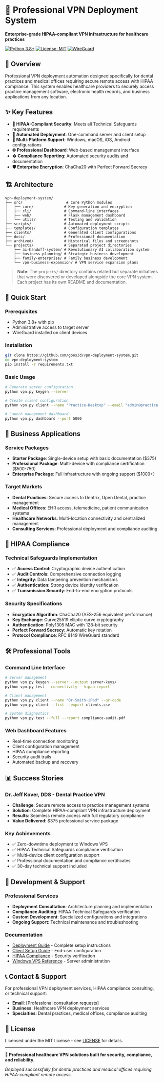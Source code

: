 # 🏥 Professional VPN Deployment System

**Enterprise-grade HIPAA-compliant VPN infrastructure for healthcare practices**

[![Python 3.8+](https://img.shields.io/badge/python-3.8+-blue.svg)](https://www.python.org/downloads/)
[![License: MIT](https://img.shields.io/badge/License-MIT-yellow.svg)](https://opensource.org/licenses/MIT)
[![WireGuard](https://img.shields.io/badge/VPN-WireGuard-orange.svg)](https://www.wireguard.com/)

## 🎯 Overview

Professional VPN deployment automation designed specifically for dental practices and medical offices requiring secure remote access with HIPAA compliance. This system enables healthcare providers to securely access practice management software, electronic health records, and business applications from any location.

## ✨ Key Features

- **🔐 HIPAA-Compliant Security**: Meets all Technical Safeguards requirements
- **🚀 Automated Deployment**: One-command server and client setup
- **📱 Multi-Platform Support**: Windows, macOS, iOS, Android configurations
- **🌐 Professional Dashboard**: Web-based management interface
- **� Compliance Reporting**: Automated security audits and documentation
- **🛡️ Enterprise Encryption**: ChaCha20 with Perfect Forward Secrecy

## 🏗️ Architecture

```
vpn-deployment-system/
├── src/                    # Core Python modules
│   ├── core/              # Key generation and encryption
│   ├── cli/               # Command-line interfaces  
│   ├── web/               # Flask management dashboard
│   └── utils/             # Testing and validation
├── scripts/               # Automated deployment scripts
├── templates/             # Configuration templates
├── clients/               # Generated client configurations
├── docs/                  # Professional documentation
├── archived/              # Historical files and screenshots
└── projects/              # Separated project directories
    ├── ai-handoff-system/ # Revolutionary AI collaboration system
    ├── business-planning/ # Strategic business development
    ├── family-enterprise/ # Family business development
    └── vpn-business-expansion/ # VPN service expansion plans
```

> **Note**: The `projects/` directory contains related but separate initiatives that were discovered or developed alongside the core VPN system. Each project has its own README and documentation.

## 🚀 Quick Start

### Prerequisites
- Python 3.8+ with pip
- Administrative access to target server
- WireGuard installed on client devices

### Installation
```bash
git clone https://github.com/goos3d/vpn-deployment-system.git
cd vpn-deployment-system
pip install -r requirements.txt
```

### Basic Usage
```bash
# Generate server configuration
python vpn.py keygen --server

# Create client configuration
python vpn.py client --name "Practice-Desktop" --email "admin@practice.com"

# Launch management dashboard
python vpn.py dashboard --port 5000
```

## 💼 Business Applications

### Service Packages
- **Starter Package**: Single-device setup with basic documentation ($375)
- **Professional Package**: Multi-device with compliance certification ($500-750)
- **Enterprise Package**: Full infrastructure with ongoing support ($1000+)

### Target Markets
- **Dental Practices**: Secure access to Dentrix, Open Dental, practice management
- **Medical Offices**: EHR access, telemedicine, patient communication systems
- **Healthcare Networks**: Multi-location connectivity and centralized management
- **Consulting Services**: Professional deployment and compliance auditing

## 🏥 HIPAA Compliance

### Technical Safeguards Implementation
- ✅ **Access Control**: Cryptographic device authentication
- ✅ **Audit Controls**: Comprehensive connection logging
- ✅ **Integrity**: Data tampering prevention mechanisms
- ✅ **Authentication**: Strong device identity verification
- ✅ **Transmission Security**: End-to-end encryption protocols

### Security Specifications
- **Encryption Algorithm**: ChaCha20 (AES-256 equivalent performance)
- **Key Exchange**: Curve25519 elliptic curve cryptography
- **Authentication**: Poly1305 MAC with 128-bit security
- **Perfect Forward Secrecy**: Automatic key rotation
- **Protocol Compliance**: RFC 8149 WireGuard standard

## 🛠️ Professional Tools

### Command Line Interface
```bash
# Server management
python vpn.py keygen --server --output server-keys/
python vpn.py test --connectivity --hipaa-report

# Client management  
python vpn.py client --name "Dr-Smith-iPad" --qr-code
python vpn.py client --list --export clients.csv

# System diagnostics
python vpn.py test --full --report compliance-audit.pdf
```

### Web Dashboard Features
- Real-time connection monitoring
- Client configuration management
- HIPAA compliance reporting
- Security audit trails
- Automated backup and recovery

## 📊 Success Stories

### Dr. Jeff Kover, DDS - Dental Practice VPN
- **Challenge**: Secure remote access to practice management systems
- **Solution**: Complete HIPAA-compliant VPN infrastructure deployment
- **Results**: Seamless remote access with full regulatory compliance
- **Value Delivered**: $375 professional service package

### Key Achievements
- ✅ Zero-downtime deployment to Windows VPS
- ✅ HIPAA Technical Safeguards compliance verification
- ✅ Multi-device client configuration support
- ✅ Professional documentation and compliance certificates
- ✅ 30-day technical support included

## 🔧 Development & Support

### Professional Services
- **Deployment Consultation**: Architecture planning and implementation
- **Compliance Auditing**: HIPAA Technical Safeguards verification
- **Custom Development**: Specialized configurations and integrations
- **Ongoing Support**: Technical maintenance and troubleshooting

### Documentation
- [Deployment Guide](docs/DEPLOYMENT_GUIDE.md) - Complete setup instructions
- [Client Setup Guide](CLIENT_SETUP_GUIDE.md) - End-user configuration
- [HIPAA Compliance](HIPAA_COMPLIANCE_TESTS.md) - Security verification
- [Windows VPS Reference](WINDOWS_VPS_REFERENCE.md) - Server administration

## 📞 Contact & Support

For professional VPN deployment services, HIPAA compliance consulting, or technical support:

- **Email**: [Professional consultation requests]
- **Business**: Healthcare VPN deployment services
- **Specialties**: Dental practices, medical offices, compliance auditing

## 📄 License

Licensed under the MIT License - see [LICENSE](LICENSE) for details.

---

**🏥 Professional healthcare VPN solutions built for security, compliance, and reliability.**

*Deployed successfully for dental practices and medical offices requiring HIPAA-compliant remote access.*
